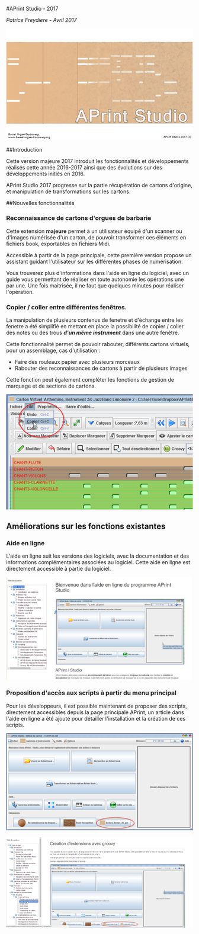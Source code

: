 #APrint Studio - 2017

*Patrice Freydiere - Avril 2017*

![](splash-aprint-studio-2017.jpg)

##Introduction

Cette version majeure 2017 introduit les fonctionnalités et développements réalisés cette année 2016-2017 ainsi que des évolutions sur des développements initiés en 2016.

APrint Studio 2017 progresse sur la partie récupération de cartons d'origine, et manipulation de transformations sur les cartons. 



##Nouvelles fonctionnalités

### Reconnaissance de cartons d'orgues de barbarie

Cette extension **majeure** permet à un utilisateur équipé d'un scanner ou d'images numérisée d'un carton, de pouvoir transformer ces éléments en fichiers book, exportables en fichiers Midi.

Accessible à partir de la page principale, cette première version propose un assistant guidant l'utilisateur sur les différentes phases de numérisation. 

Vous trouverez plus d'informations dans l'aide en ligne du logiciel, avec un guide vous permettant de réaliser en toute autonomie les opérations une par une. Une fois maitrisée, il ne faut que quelques minutes pour réaliser l'opération.



### Copier / coller entre différentes fenêtres.

La manipulation de plusieurs contenus de fenetre et d'échange entre les fenetre a été simplifié en mettant en place la possibilité de copier / coller des notes ou des trous ***d'un même instrument*** dans une autre fenêtre.

Cette fonctionnalité permet de pouvoir rabouter, différents cartons virtuels, pour un assemblage, cas d'utilisation : 

- Faire des rouleaux papier avec plusieurs morceaux
- Rabouter des reconnaissances de cartons à partir de plusieurs images



Cette fonction peut également compléter les fonctions de gestion de marquage et de sections de cartons.

![](copier_coller.png)





## Améliorations sur les fonctions existantes

### Aide en ligne

L'aide en ligne suit les versions des logiciels, avec la documentation et des informations complémentaires associées au logiciel. Cette aide en ligne est directement accessible à partie du logiciel.

![](aide_en_ligne.png)



### Proposition d'accès aux scripts à partir du menu principal

Pour les développeurs, il est possible maintenant de proposer des scripts, directement accessibles depuis la page principale APrint, un article dans l'aide en ligne a été ajouté pour détailler l'installation et la création de ces scripts.

![](extensions_developpement_front.png)



![](aide_creation_script.png)
